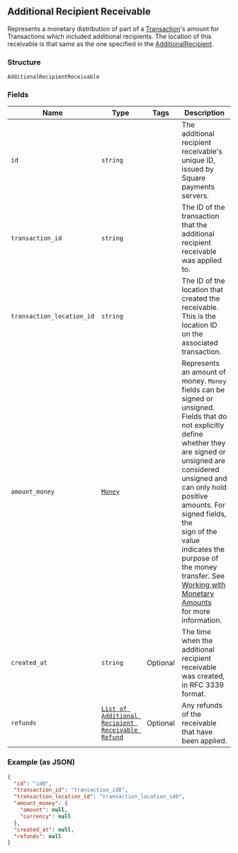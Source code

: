 ## Additional Recipient Receivable

Represents a monetary distribution of part of a [Transaction](#type-transaction)'s amount for Transactions which included additional recipients. The location of this receivable is that same as the one specified in the [AdditionalRecipient](#type-additionalrecipient).

### Structure

`AdditionalRecipientReceivable`

### Fields

| Name | Type | Tags | Description |
|  --- | --- | --- | --- |
| `id` | `string` |  | The additional recipient receivable's unique ID, issued by Square payments servers. |
| `transaction_id` | `string` |  | The ID of the transaction that the additional recipient receivable was applied to. |
| `transaction_location_id` | `string` |  | The ID of the location that created the receivable. This is the location ID on the associated transaction. |
| `amount_money` | [`Money`](/doc/models/money.md) |  | Represents an amount of money. `Money` fields can be signed or unsigned.<br>Fields that do not explicitly define whether they are signed or unsigned are<br>considered unsigned and can only hold positive amounts. For signed fields, the<br>sign of the value indicates the purpose of the money transfer. See<br>[Working with Monetary Amounts](https://developer.squareup.com/docs/build-basics/working-with-monetary-amounts)<br>for more information. |
| `created_at` | `string` | Optional | The time when the additional recipient receivable was created, in RFC 3339 format. |
| `refunds` | [`List of Additional Recipient Receivable Refund`](/doc/models/additional-recipient-receivable-refund.md) | Optional | Any refunds of the receivable that have been applied. |

### Example (as JSON)

```json
{
  "id": "id0",
  "transaction_id": "transaction_id8",
  "transaction_location_id": "transaction_location_id6",
  "amount_money": {
    "amount": null,
    "currency": null
  },
  "created_at": null,
  "refunds": null
}
```

